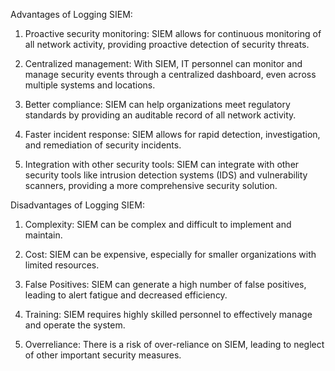 Advantages of Logging SIEM:
1. Proactive security monitoring: SIEM allows for continuous monitoring of all network activity, providing proactive detection of security threats.

2. Centralized management: With SIEM, IT personnel can monitor and manage security events through a centralized dashboard, even across multiple systems and locations.

3. Better compliance: SIEM can help organizations meet regulatory standards by providing an auditable record of all network activity.

4. Faster incident response: SIEM allows for rapid detection, investigation, and remediation of security incidents. 

5. Integration with other security tools: SIEM can integrate with other security tools like intrusion detection systems (IDS) and vulnerability scanners, providing a more comprehensive security solution.

Disadvantages of Logging SIEM:
1. Complexity: SIEM can be complex and difficult to implement and maintain.

2. Cost: SIEM can be expensive, especially for smaller organizations with limited resources.

3. False Positives: SIEM can generate a high number of false positives, leading to alert fatigue and decreased efficiency.

4. Training: SIEM requires highly skilled personnel to effectively manage and operate the system.

5. Overreliance: There is a risk of over-reliance on SIEM, leading to neglect of other important security measures.
